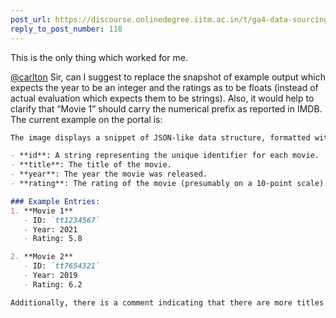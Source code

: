 ```yaml
---
post_url: https://discourse.onlinedegree.iitm.ac.in/t/ga4-data-sourcing-discussion-thread-tds-jan-2025/165959/143
reply_to_post_number: 118
---
```

This is the only thing which worked for me.

[@carlton](/u/carlton) Sir, can I suggest to replace the snapshot of example output which expects the year to be an integer and the ratings as to be floats (instead of actual evaluation which expects them to be strings). Also, it would help to clarify that “Movie 1” should carry the numerical prefix as reported in IMDB. The current example on the portal is:  

```markdown
The image displays a snippet of JSON-like data structure, formatted with syntax highlighting. It includes an array containing two objects that represent movies. Each object has the following properties:

- **id**: A string representing the unique identifier for each movie.
- **title**: The title of the movie.
- **year**: The year the movie was released.
- **rating**: The rating of the movie (presumably on a 10-point scale).

### Example Entries:
1. **Movie 1**
   - ID: `tt1234567`
   - Year: 2021
   - Rating: 5.8

2. **Movie 2**
   - ID: `tt7654321`
   - Year: 2019
   - Rating: 6.2

Additionally, there is a comment indicating that there are more titles that could be included in this array.
```